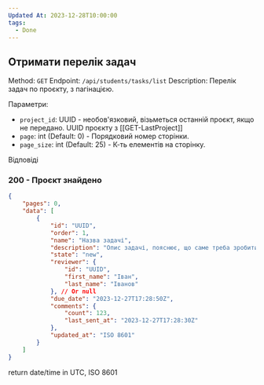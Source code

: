 ```yaml
---
Updated At: 2023-12-28T10:00:00
tags:
  - Done
---
```

## Отримати перелік задач

Method: `GET`
Endpoint: `/api/students/tasks/list`
Description: Перелік задач по проєкту, з пагінацією.

Параметри:
- `project_id`: UUID - необов'язковий, візьметься останній проєкт, якщо не передано. UUID проєкту з [[GET-LastProject]]
- `page`: int (Default: 0) - Порядковий номер сторінки.
- `page_size`: int (Default: 25) - К-ть елементів на сторінку.

Відповіді
### 200 - Проєкт знайдено
```json
{
	"pages": 0,
	"data": [
		{
			"id": "UUID",
			"order": 1,
			"name": "Назва задачі",
			"description": "Опис задачі, пояснює, що саме треба зробити.",
			"state": "new",
			"reviewer": {
				"id": "UUID",
				"first_name": "Іван",
				"last_name": "Іванов"
			}, // Or null
			"due_date": "2023-12-27T17:28:50Z",
			"comments": {
				"count": 123,
				"last_sent_at": "2023-12-27T17:28:30Z"
			},
			"updated_at": "ISO 8601"
		}
	]
}
```

return date/time in UTC, ISO 8601